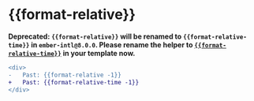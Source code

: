 # &#123;&#123;format-relative&#125;&#125;

**Deprecated: `{{format-relative}}` will be renamed to `{{format-relative-time}}` in `ember-intl@8.0.0`. Please rename the helper to [`{{format-relative-time}}`](./format-relative-time) in your template now.**

```diff
<div>
-   Past: {{format-relative -1}}
+   Past: {{format-relative-time -1}}
</div>
```
